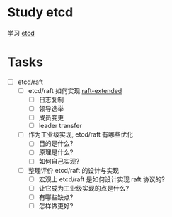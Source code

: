 # Study etcd

学习 [etcd](github.com/etcd-io/etcd)

# Tasks

- [ ] etcd/raft
  - [ ] etcd/raft 如何实现 [raft-extended](https://raft.github.io/raft.pdf)
    - [ ] 日志复制
    - [ ] 领导选举
    - [ ] 成员变更
    - [ ] leader transfer
  - [ ] 作为工业级实现, etcd/raft 有哪些优化
    - [ ] 目的是什么?
    - [ ] 原理是什么?
    - [ ] 如何自己实现?
  - [ ] 整理评价 etcd/raft 的设计与实现
    - [ ] 宏观上 etcd/raft 是如何设计实现 raft 协议的?
    - [ ] 让它成为工业级实现的点是什么?
    - [ ] 有哪些缺点?
    - [ ] 怎样做更好?
